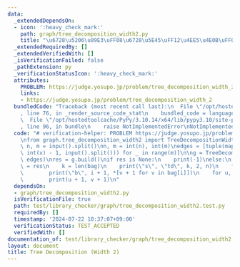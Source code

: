 ```yaml
---
data:
  _extendedDependsOn:
  - icon: ':heavy_check_mark:'
    path: graph/tree_decomposition_width2.py
    title: "\u6728\u5206\u89E3\uFF08\u6728\u5E45\uFF12\u4EE5\u4E0B\uFF09"
  _extendedRequiredBy: []
  _extendedVerifiedWith: []
  _isVerificationFailed: false
  _pathExtension: py
  _verificationStatusIcon: ':heavy_check_mark:'
  attributes:
    PROBLEM: https://judge.yosupo.jp/problem/tree_decomposition_width_2
    links:
    - https://judge.yosupo.jp/problem/tree_decomposition_width_2
  bundledCode: "Traceback (most recent call last):\n  File \"/opt/hostedtoolcache/PyPy/3.10.14/x64/lib/pypy3.10/site-packages/onlinejudge_verify/documentation/build.py\"\
    , line 76, in _render_source_code_stat\n    bundled_code = language.bundle(\n\
    \  File \"/opt/hostedtoolcache/PyPy/3.10.14/x64/lib/pypy3.10/site-packages/onlinejudge_verify/languages/python.py\"\
    , line 96, in bundle\n    raise NotImplementedError\nNotImplementedError\n"
  code: "# verification-helper: PROBLEM https://judge.yosupo.jp/problem/tree_decomposition_width_2\n\
    \nfrom graph.tree_decomposition_width2 import TreeDecompositionWidth2\n\np, tw,\
    \ n, m = input().split()\nn, m = int(n), int(m)\nedges = [tuple(map(lambda x:\
    \ int(x) - 1, input().split())) for _ in range(m)]\n\ng = TreeDecompositionWidth2(n,\
    \ edges)\nres = g.build()\nif res is None:\n    print(-1)\nelse:\n    bag, edges\
    \ = res\n    k = len(bag)\n    print(\"s\", \"td\", k, 2, n)\n    for i in range(k):\n\
    \        print(\"b\", i + 1, *[v + 1 for v in bag[i]])\n    for u, v in edges:\n\
    \        print(u + 1, v + 1)\n"
  dependsOn:
  - graph/tree_decomposition_width2.py
  isVerificationFile: true
  path: test/library_checker/graph/tree_decomposition_width2.test.py
  requiredBy: []
  timestamp: '2024-07-22 10:37:07+09:00'
  verificationStatus: TEST_ACCEPTED
  verifiedWith: []
documentation_of: test/library_checker/graph/tree_decomposition_width2.test.py
layout: document
title: Tree Decomposition (Width 2)
---
```


